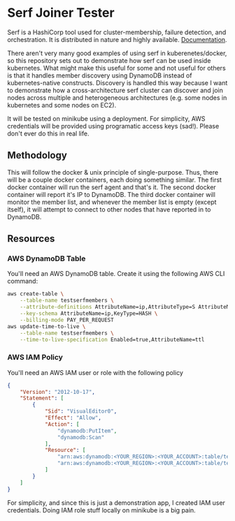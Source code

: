 # Serf Joiner Tester

Serf is a HashiCorp tool used for cluster-membership, failure detection, and orchestration.
It is distributed in nature and highly available. [Documentation](https://serf.io).

There aren't very many good examples of using serf in kuberenetes/docker, so this repository
sets out to demonstrate how serf can be used inside kubernetes. What might make
this useful for some and not useful for others is that it handles member discovery
using DynamoDB instead of kubernetes-native constructs. Discovery is handled this
way because I want to demonstrate how a cross-architecture serf cluster can discover
and join nodes across multiple and heterogeneous architectures (e.g. some nodes
in kubernetes and some nodes on EC2).

It will be tested on minikube using a deployment. For simplicity,
AWS credentials will be provided using programatic access keys (sad!).
Please don't ever do this in real life.

## Methodology

This will follow the docker & unix principle of single-purpose. Thus, there
will be a couple docker containers, each doing something similar. The first docker
container will run the serf agent and that's it. The second docker container will report
it's IP to DynamoDB. The third docker container will monitor the member list, and
whenever the member list is empty (except itself), it will attempt to connect to
other nodes that have reported in to DynamoDB.

## Resources

### AWS DynamoDB Table

You'll need an AWS DynamoDB table. Create it using the following AWS CLI command:

```sh
aws create-table \
    --table-name testserfmembers \
    --attribute-definitions AttributeName=ip,AttributeType=S AttributeName=ttl,AttributeType=N \
    --key-schema AttributeName=ip,KeyType=HASH \
    --billing-mode PAY_PER_REQUEST
aws update-time-to-live \
    --table-name testserfmembers \
    --time-to-live-specification Enabled=true,AttributeName=ttl
```

### AWS IAM Policy

You'll need an AWS IAM user or role with the following policy

```json
{
    "Version": "2012-10-17",
    "Statement": [
        {
            "Sid": "VisualEditor0",
            "Effect": "Allow",
            "Action": [
                "dynamodb:PutItem",
                "dynamodb:Scan"
            ],
            "Resource": [
                "arn:aws:dynamodb:<YOUR_REGION>:<YOUR_ACCOUNT>:table/testserfmembers",
                "arn:aws:dynamodb:<YOUR_REGION>:<YOUR_ACCOUNT>:table/testserfmembers/index/*"
            ]
        }
    ]
}
```

For simplicity, and since this is just a demonstration app, I created IAM user
credentials. Doing IAM role stuff locally on minikube is a big pain.

